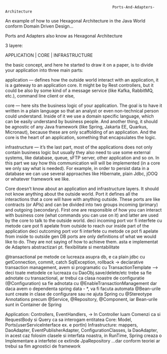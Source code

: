                                                     Ports-And-Adapters-Architecture
                                                                           
An example of how to use Hexagonal Architecture in the Java World conform Domain Driven Design...

Ports and Adapters also know as Hexagonal Architecture

3 layere:

APPLICATION | CORE | INFRASTRUCTURE

the basic concept, and here he started to draw it on a paper, is to divide your application into three main parts:

application — defines how the outside world interact with an application, it is a gateway to an application core. It might be by Rest controllers, but it could be also by some kind of a message service (like Kafka, RabbitMQ, etc.), command line client or else,

core — here sits the business logic of your application. The goal is to have it written in a plain language so that an analyst or even non-technical person could understand.
 Inside of it we use a domain specific language, which can be easily understand by business people. And another thing, it should be agnostic of any Java framework (like Spring, Jakarta EE, Quarkus, Micronaut), because these are only scaffolding of an application. And the core is the heart of an application, something that encapsulates the logic.

infrastructure — it’s the last part, most of the applications does not only contain business logic but usually they also need to use some external systems, like database, queue, sFTP server, other application and so on.
 In this part we say how this communication will will be implemented (in a core we only say what is needed). For example, in order to persist data in a database we can use several approaches like Hibernate, plain Jdbc, jOOQ or whatever framework we like.

Core doesn’t know about an application and infrastructure layers. It should not know anything about the outside world.
Port it defines all the interactions that a core will have with anything outside. These ports are like contracts (or APIs) and can be divided into two groups incoming (primary) and outgoing (secondary). 
First one are responsible of how you can interact with business core (what commands you can use on it) and latter are used by the core to talk to the outside world.
deci incoming port vor fi interfete cu metode care pot fi apelate from outside to reach our inside part of the application
deci outcoming port vor fi interfete cu metode ce pot fi apelate from inside to outside gen DB 
ports are only definitions of what we would like to do. They are not saying of how to achieve them.
asta e implementat de Adapters
abstractizari pt. flexibilitate si mentabilitate

@transactional pe metode ce lucreaza asupra db, e ca plain jdbc cu getConnection, commit, catch SqlException, rollback -> declarative transaction management, avem si programatic cu TransactionTemplate
--> deci toate metodele ce lucreaza cu DaoObj.save/delete/etc trebe sa fie adnotate cu transactional, ar trebui ca clasa noastre de configuratie (@Configuration) sa fie adnotata cu @EnableTransactionManagement dar daca avem o dependenta spring data - *, va fi facuta automata
@Bean-urile sunt create in clase de configurare sau ne ajuta Spring cu @Stereotype Annotations precum @Service, @Repository, @Component, iar Bean-urile sunt in Container de Spring

Application: Controllers, EventHandlers,
-> In Controller luam Comenzi ca si RequestBody si Query ca sa interogam entitatea 
Core: Model, Ports(userServiceInterface ex. e portIn)
Infrastructure: mappers,  DaoAdapter, EventPublisherAdapter, ConfigurationClasses, la DaoAdapter, in acest caz folosim clasele si interfata noastra, in RunTime, Spring creaza o Implementare a interfetei ce extinde JpaRepository
...dar conform teoriei ar trebui sa fim agnostici de framework
